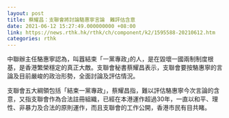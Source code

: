 ```yaml
---
layout: post
title: 蔡耀昌：支聯會將討論駱惠寧言論　難評估含意　
date: 2021-06-12 15:27:49.000000000 +08:00
link: https://news.rthk.hk/rthk/ch/component/k2/1595588-20210612.htm
categories: rthk
---
```


中聯辦主任駱惠寧認為，叫囂結束「一黨專政｣的人，是在毀壞一國兩制制度根基，是香港繁榮穩定的真正大敵。支聯會秘書蔡耀昌表示，支聯會要按駱惠寧的言論及目前嚴峻的政治形勢，全面討論及評估情況。

支聯會五大綱領包括「結束一黨專政」，蔡耀昌指，難以評估駱惠寧今次言論的含意，又指支聯會作為合法註冊組織，已經在本港運作超過30年，一直以和平、理性、非暴力及合法的原則運作，而且支聯會的工作公開，香港市民有目共睹。
